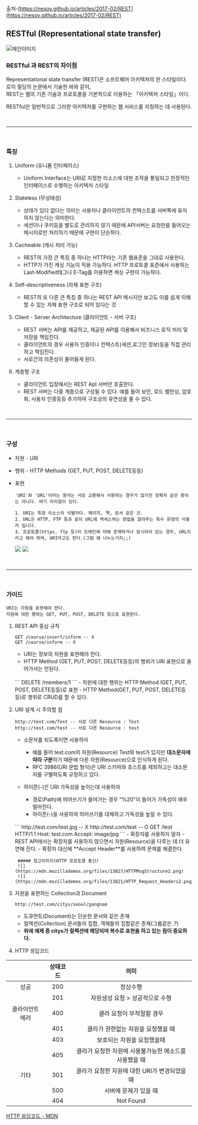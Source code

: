출처-[https://nesoy.github.io/articles/2017-02/REST](https://nesoy.github.io/articles/2017-02/REST)

## **RESTful (Representational state transfer)**

![메인이미지](https://gmlwjd9405.github.io/images/network/restful.png)


### **RESTful 과 REST의 차이점**

Representational state transfer (REST)은 소프트웨어 아키텍처의 한 스타일이다. 로이 필딩의 논문에서 기술한 바와 같이,<br/>
REST는 웹의 기존 기술과 프로토콜을 기본적으로 이용하는 「아키텍쳐 스타일」이다.

RESTful은 일반적으로 그러한 아키텍처를 구현하는 웹 서비스를 지칭하는 데 사용된다.

<br/>

***
<br/>

### **특징**

1. Uniform (유니폼 인터페이스)
    - Uniform Interface는 URI로 지정한 리소스에 대한 조작을 통일되고 한정적인 인터페이스로 수행하는 아키텍처 스타일

2. Stateless (무상태성)
    - 상태가 있다 없다는 의미는 사용자나 클라이언트의 컨택스트를 서버쪽에 유지 하지 않는다는 의미한다.
    - 세션이나 쿠키등을 별도로 관리하지 않기 때문에 API서버는 요청만을 들어오는 메시지로만 처리하기 때문에 구현이 단순하다.

3. Cacheable (캐시 처리 가능)
    - REST의 가장 큰 특징 중 하나는 HTTP라는 기존 웹표준을 그대로 사용한다.
    - HTTP가 가진 캐싱 기능이 적용 가능하다. HTTP 프로토콜 표준에서 사용하는 Last-Modified태그나 E-Tag를 이용하면 캐싱 구현이 가능하다.

4. Self-descriptiveness (자체 표현 구조)
    - REST의 또 다른 큰 특징 중 하나는 REST API 메시지만 보고도 이를 쉽게 이해 할 수 있는 자체 표현 구조로 되어 있다는 것

5. Client - Server Architecture (클라이언트 - 서버 구조)
    - REST 서버는 API를 제공하고, 제공된 API를 이용해서 비즈니스 로직 처리 및 저장을 책임진다.
    - 클라이언트의 경우 사용자 인증이나 컨택스트(세션,로그인 정보)등을 직접 관리하고 책임진다.
    - 서로간의 의존성이 줄어들게 된다.

6. 계층형 구조
    - 클라이언트 입장에서는 REST ApI 서버만 호출한다.
    - REST 서버는 다중 계층으로 구성될 수 있다. 예를 들어 보안, 로드 밸런싱, 암호화, 사용자 인증등등 추가하여 구조상의 유연성을 줄 수 있다.

<br/>

***
<br/>

### **구성**

- 자원 - URI
- 행위 - HTTP Methods (GET, PUT, POST, DELETE등등)
- 표현

    ```
    'URI'와 'URL'이라는 용어는 서로 교환해서 사용하는 경우가 많지만 정확히 같은 용어는 아니다. 여기 차이점이 있다.

    1. URI는 특정 리소스의 식별자다. 페이지, 책, 문서 같은 것.
    2. URL은 HTTP, FTP 등과 같이 URL에 액세스하는 방법을 알려주는 특수 유형의 식별자 입니다.
    3. 프로토콜(https, ftp 등)이 도메인에 대해 존재하거나 암시되어 있는 경우, URL이라고 해야 하며, URI라고도 한다.(그럼 왜 나누는거지;;)
    ```
    ![](https://danielmiessler.com/images/url-uri-miessler-2019-white-e1576768407702.png.webp)
    ![](https://res.cloudinary.com/practicaldev/image/fetch/s--lrbx3qNQ--/c_limit%2Cf_auto%2Cfl_progressive%2Cq_auto%2Cw_880/https://thepracticaldev.s3.amazonaws.com/i/j4bka41nypm4do1f3e5b.JPG)

<br/>

***
<br/>

### **가이드**

`URI는 자원을 표현해야 한다.`<br/>
`자원에 대한 행위는 GET, PUT, POST, DELETE 등으로 표현한다.`

1. REST API 중심 규칙
    ```
    GET /course/insert/inform -- X
    GET /course/inform -- O
    ```
    - URI는 정보의 자원을 표현해야 한다.
    - HTTP Method (GET, PUT, POST, DELETE등등)의 행위가 URI 표현으로 들어가서는 안된다.
    <br/>
    ```
    DELETE /members/1
    ```
    - 자원에 대한 행위는 HTTP Method (GET, PUT, POST, DELETE등등)로 표현
    - HTTP Method(GET, PUT, POST, DELETE등등)로 행위로 CRUD를 할 수 있다.

2. URI 설계 시 주의할 점
    ```
    http://test.com/Test -- 서로 다른 Resource : Test
    http://test.com/test -- 서로 다른 Resource : test
    ```
    - 소문자를 되도록이면 사용하자
        - 예를 들어 test.com의 자원(Resource) Test와 test가 있지만 **대소문자에 따라 구분**하기 때문에 다른 자원(Resource)으로 인식하게 된다.
        - RFC 3986(URI 문법 형식)은 URI 스키마와 호스트를 제외하고는 대소문자를 구별하도록 규정하고 있다.

    - 하이픈(-)은 URI 가독성을 높이는데 사용하자
        - 경로(Path)에 띄어쓰기가 들어가는 경우 "%20"이 들어가 가독성이 매우 떨어진다.
        - 하이픈(-)을 사용하여 띄어쓰기를 대체하고 가독성을 높일 수 있다.
    <br/>
    ```
    http://test.com/test.jpg -- X
    http://test.com/test -- O
    GET /test HTTP/1.1
    Host: test.com
    Accept: image/jpg
    ```
    - 확장자를 사용하지 말자
        - REST API에서는 확장자를 사용하지 않으면서 자원(Resource)을 다루는 데 더 유연해 진다.
        - 확장자 대신에 **Accept Header**를 사용하여 문제를 해결한다.

        ##### 참고이미지(HTTP 프로토콜 통신)
        ![](https://mdn.mozillademos.org/files/13827/HTTPMsgStructure2.png)
        ![](https://mdn.mozillademos.org/files/13821/HTTP_Request_Headers2.png)

3. 자원을 표현하는 Collection과 Document

    ```
    http://test.com/citys/seoul/gangnam
    ```
    - 도큐먼트(Document)는 단순한 문서와 같은 존재
    - 컬렉션(Collection) 문서들의 집합, 객체들의 집합같은 존재(그룹같은..?)
    - **위에 예제 중 citys가 컬렉션에 해당되며 복수로 표현을 하고 있는 점이 중요하다.**

4. HTTP 응답코드

||상태코드|의미|
|:--:|:-----:|:--:|
|성공|200|정상수행|
||201|자원생성 요청 > 성공적으로 수행|
|클라이언트 에러|400|클라 요청이 부적절할 경우|
||401|클라가 권한없는 자원을 요청했을 때|
||403|보호되는 자원을 요청했을때|
||405|클라가 요청한 자원에 사용불가능한 메소드를 사용했을 때|
|기타|301|클라가 요청한 자원에 대한 URI가 변경되었을 때|
||500|서버에 문제가 있을 때|
||404|Not Found|

[HTTP 응답코드 - MDN](https://developer.mozilla.org/ko/docs/Web/HTTP/Status")